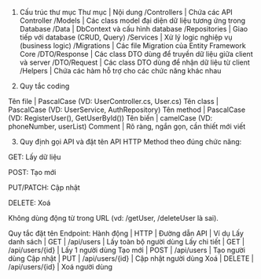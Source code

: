 ﻿1. Cấu trúc thư mục
Thư mục						| Nội dung
/Controllers				| Chứa các API Controller
/Models				        | Các class model đại diện dữ liệu tương ứng trong Database
/Data                       | DbContext và cấu hình database
/Repositories               | Giao tiếp với database (CRUD, Query)
/Services                   | Xử lý logic nghiệp vụ (business logic)
/Migrations                 | Các file Migration của Entity Framework Core
/DTO/Response               | Các class DTO dùng để truyền dữ liệu giữa client và server
/DTO/Request                | Các class DTO dùng để nhận dữ liệu từ client
/Helpers                    | Chứa các hàm hỗ trợ cho các chức năng khác nhau

2. Quy tắc coding

Tên file        | PascalCase (VD: UserController.cs, User.cs)
Tên class       | PascalCase (VD: UserService, AuthRepository)
Tên method      | PascalCase (VD: RegisterUser(), GetUserById())
Tên biến        | camelCase (VD: phoneNumber, userList)
Comment			| Rõ ràng, ngắn gọn, cần thiết mới viết

3. Quy định gọi API và đặt tên API
HTTP Method theo đúng chức năng:

GET: Lấy dữ liệu

POST: Tạo mới

PUT/PATCH: Cập nhật

DELETE: Xoá

Không dùng động từ trong URL (vd: /getUser, /deleteUser là sai).

Quy tắc đặt tên Endpoint:
Hành động           | HTTP | Đường dẫn API     | Ví dụ
Lấy danh sách       | GET  | /api/users        | Lấy toàn bộ người dùng
Lấy chi tiết        | GET  | /api/users/{id}   | Lấy 1 người dùng
Tạo mới             | POST | /api/users        | Tạo người dùng
Cập nhật            | PUT  | /api/users/{id}   | Cập nhật người dùng
Xoá                 | DELETE | /api/users/{id} | Xoá người dùng